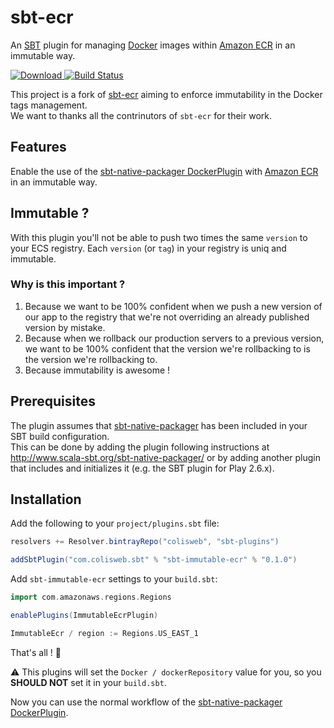 # sbt-ecr

An [SBT](http://www.scala-sbt.org/) plugin for managing [Docker](http://docker.io) images within [Amazon ECR](https://aws.amazon.com/ecr/) in an immutable way.

[ ![Download](https://api.bintray.com/packages/colisweb/sbt-plugins/sbt-immutable-ecr/images/download.svg) ](https://bintray.com/colisweb/sbt-plugins/sbt-immutable-ecr/_latestVersion)
[![Build Status](https://travis-ci.org/Colisweb/sbt-immutable-ecr.svg?branch=master)](https://travis-ci.org/Colisweb/sbt-immutable-ecr)

This project is a fork of [sbt-ecr](https://github.com/sbilinski/sbt-ecr) aiming to enforce immutability in the Docker tags management.   
We want to thanks all the contrinutors of `sbt-ecr` for their work.

## Features

Enable the use of the [sbt-native-packager DockerPlugin](https://www.scala-sbt.org/sbt-native-packager/formats/docker.html) with [Amazon ECR](https://aws.amazon.com/ecr/) in an immutable way.

## Immutable ?

With this plugin you'll not be able to push two times the same `version` to your ECS registry.
Each `version` (or `tag`) in your registry is uniq and immutable.

### Why is this important ?

1. Because we want to be 100% confident when we push a new version of our app to the registry that we're not overriding an already published version by mistake.
2. Because when we rollback our production servers to a previous version, we want to be 100% confident that the version we're rollbacking to is the version we're rollbacking to.
3. Because immutability is awesome !

## Prerequisites

The plugin assumes that [sbt-native-packager](https://github.com/sbt/sbt-native-packager) has been included in your SBT build configuration.    
This can be done by adding the plugin following instructions at http://www.scala-sbt.org/sbt-native-packager/ or by adding
another plugin that includes and initializes it (e.g. the SBT plugin for Play 2.6.x).

## Installation

Add the following to your `project/plugins.sbt` file:

```scala
resolvers += Resolver.bintrayRepo("colisweb", "sbt-plugins")

addSbtPlugin("com.colisweb.sbt" % "sbt-immutable-ecr" % "0.1.0")
```

Add `sbt-immutable-ecr` settings to your `build.sbt`:   

```scala
import com.amazonaws.regions.Regions

enablePlugins(ImmutableEcrPlugin)

ImmutableEcr / region := Regions.US_EAST_1
```

That's all ! :tada:

:warning: This plugins will set the `Docker / dockerRepository` value for you, so you **SHOULD NOT** set it in your `build.sbt`.

Now you can use the normal workflow of the [sbt-native-packager DockerPlugin](https://www.scala-sbt.org/sbt-native-packager/formats/docker.html).
